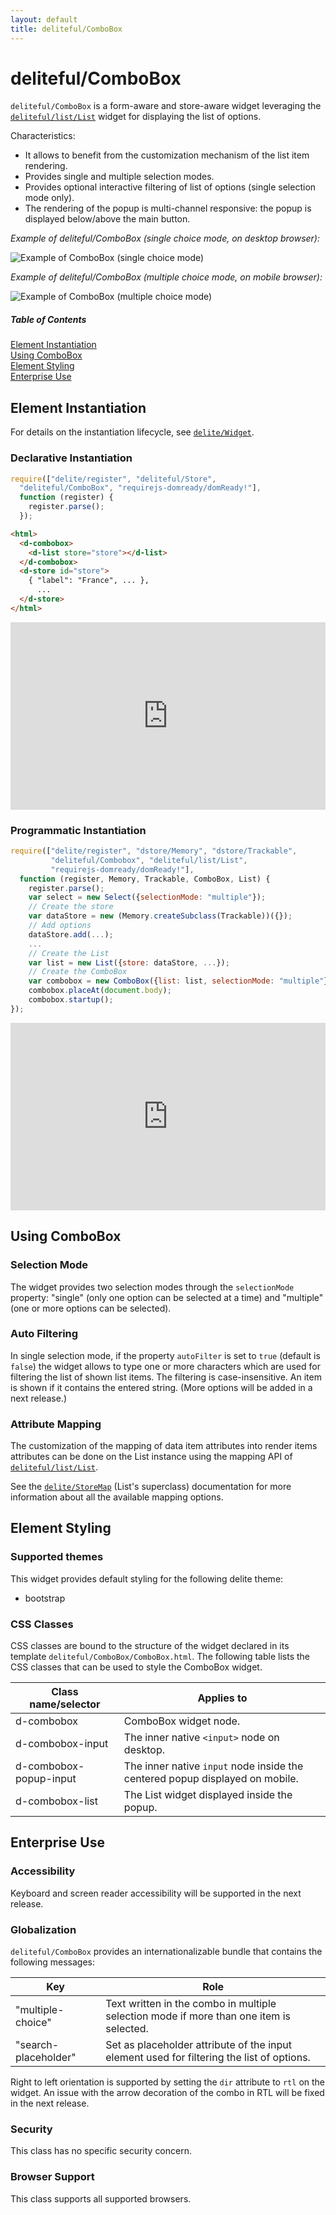 ```yaml
---
layout: default
title: deliteful/ComboBox
---
```


# deliteful/ComboBox

`deliteful/ComboBox` is a form-aware and store-aware widget leveraging the 
[`deliteful/list/List`](/deliteful/docs/master/list/List.md) widget for
displaying the list of options. 

Characteristics:
* It allows to benefit from the customization mechanism of the list item rendering.
* Provides single and multiple selection modes.
* Provides optional interactive filtering of list of options (single selection mode only).  
* The rendering of the popup is multi-channel responsive: the popup is displayed below/above
the main button.

*Example of deliteful/ComboBox (single choice mode, on desktop browser):*

![Example of ComboBox (single choice mode)](images/ComboBox-single.png)

*Example of deliteful/ComboBox (multiple choice mode, on mobile browser):*

![Example of ComboBox (multiple choice mode)](images/ComboBox-multiple.png)


##### Table of Contents
[Element Instantiation ](#instantiation)  
[Using ComboBox](#using)  
[Element Styling](#styling)  
[Enterprise Use](#enterprise)


<a name="instantiation"></a>
## Element Instantiation

For details on the instantiation lifecycle, see [`delite/Widget`](/delite/docs/master/Widget.md).

### Declarative Instantiation

```js
require(["delite/register", "deliteful/Store",
  "deliteful/ComboBox", "requirejs-domready/domReady!"],
  function (register) {
    register.parse();
  });
```

```html
<html>
  <d-combobox>
    <d-list store="store"></d-list>
  </d-combobox>
  <d-store id="store">
    { "label": "France", ... },
      ...
  </d-store>
</html>
```

<iframe width="100%" height="300" allowfullscreen="allowfullscreen" frameborder="0" 
src="http://jsfiddle.net/ibmjs/d1sj0fkp/embedded/result,js,html">
<a href="http://jsfiddle.net/ibmjs/d1sj0fkp/">checkout the sample on JSFiddle</a></iframe>


### Programmatic Instantiation


```js
require(["delite/register", "dstore/Memory", "dstore/Trackable",
         "deliteful/Combobox", "deliteful/list/List",
         "requirejs-domready/domReady!"],
  function (register, Memory, Trackable, ComboBox, List) {
    register.parse();
    var select = new Select({selectionMode: "multiple"});
    // Create the store
    var dataStore = new (Memory.createSubclass(Trackable))({});
    // Add options
    dataStore.add(...);
    ...
    // Create the List
    var list = new List({store: dataStore, ...});
    // Create the ComboBox
    var combobox = new ComboBox({list: list, selectionMode: "multiple"});
    combobox.placeAt(document.body);      
    combobox.startup();
});
```

<iframe width="100%" height="300" allowfullscreen="allowfullscreen" frameborder="0" 
src="http://jsfiddle.net/ibmjs/s2fzabtb/embedded/result,js,html">
<a href="http://jsfiddle.net/ibmjs/s2fzabtb/">checkout the sample on JSFiddle</a></iframe>


<a name="using"></a>
## Using ComboBox

### Selection Mode

The widget provides two selection modes through the `selectionMode` property: 
"single" (only one option can be selected at a time) and "multiple" (one or more
options can be selected).

### Auto Filtering

In single selection mode, if the property `autoFilter` is set to `true` (default is `false`)
the widget allows to type one or more characters which are used for filtering 
the list of shown list items. The filtering is case-insensitive. An item is shown
if it contains the entered string. (More options will be added in a next release.)

### Attribute Mapping

The customization of the mapping of data item attributes into render items attributes
can be done on the List instance using the mapping API of 
[`deliteful/list/List`](/deliteful/docs/master/list/List.md).

See the [`delite/StoreMap`](/delite/docs/master/StoreMap.md) (List's superclass) documentation 
for more information about all the available mapping options.

<a name="styling"></a>
## Element Styling

### Supported themes

This widget provides default styling for the following delite theme:

* bootstrap

### CSS Classes

CSS classes are bound to the structure of the widget declared in its template `deliteful/ComboBox/ComboBox.html`.
The following table lists the CSS classes that can be used to style the ComboBox widget.

|Class name/selector|Applies to|
|----------|----------|
|d-combobox|ComboBox widget node.
|d-combobox-input|The inner native `<input>` node on desktop.
|d-combobox-popup-input|The inner native `input` node inside the centered popup displayed on mobile.
|d-combobox-list|The List widget displayed inside the popup.


<a name="enterprise"></a>
## Enterprise Use

### Accessibility

Keyboard and screen reader accessibility will be supported in the next release.

### Globalization

`deliteful/ComboBox` provides an internationalizable bundle that contains the following
messages:
		
|Key|Role|
|----------|----------|
|"multiple-choice"|Text written in the combo in multiple selection mode if more than one item is selected.
|"search-placeholder"|Set as placeholder attribute of the input element used for filtering the list of options.

Right to left orientation is supported by setting the `dir` attribute to `rtl` on the
widget. An issue with the arrow decoration of the combo in RTL will be fixed in the next release. 

### Security

This class has no specific security concern.

### Browser Support

This class supports all supported browsers.
